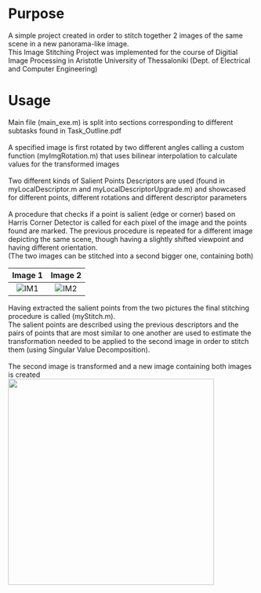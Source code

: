 # Purpose
A simple project created in order to stitch together 2 images of the same scene in a new panorama-like image.
\
This Image Stitching Project was implemented for the course of Digitial Image Processing in Aristotle University of Thessaloniki
(Dept. of Electrical and Computer Engineering) 

# Usage
Main file (main_exe.m) is split into sections corresponding to different subtasks found in Task_Outline.pdf\
\
A specified image is first rotated by two different angles calling a custom function (myImgRotation.m)
that uses bilinear interpolation to calculate values for the transformed images\
\
Two different kinds of Salient Points Descriptors are used (found in myLocalDescriptor.m and myLocalDescriptorUpgrade.m) and showcased for different points,
different rotations and different descriptor parameters\
\
A procedure that checks if a point is salient (edge or corner) based on Harris Corner Detector is called for each pixel of the image and the points found are marked.
The previous procedure is repeated for a different image depicting the same scene, though having a slightly shifted viewpoint and having different orientation.\
(The two images can be stitched into a second bigger one, containing both)

Image 1             |  Image 2
:-------------------------:|:-------------------------:
![](./imgs/1.3.1a.bmp "IM1")  |  ![](./imgs/1.3.1b.bmp "IM2")

Having extracted the salient points from the two pictures the final stitching procedure is called (myStitch.m).\
The salient points are described using the previous descriptors and the pairs of points that are most similar to one another are used to estimate the 
transformation needed to be applied to the second image in order to stitch them (using Singular Value Decomposition).\
\
The second image is transformed and a new image containing both images is created\
<img src="./imgs/2.1c.bmp"
     style="height:420px">
